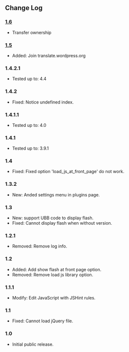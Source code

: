 ## Change Log ##

### [1.6][1.6] ###

* Transfer ownership

### [1.5][1.5] ###

* Added: Join translate.wordpress.org

### 1.4.2.1 ###

* Tested up to: 4.4

### 1.4.2 ###

* Fixed: Notice undefined index.

### 1.4.1.1 ###

* Tested up to: 4.0

### 1.4.1 ###

* Tested up to: 3.9.1

### 1.4 ###

* Fixed: Fixed option 'load_js_at_front_page' do not work.

### 1.3.2 ###

* New: Anded settings menu in plugins page.

### 1.3 ###

* New: support UBB code to display flash.
* Fixed: Cannot display flash when without version.

### 1.2.1 ###

* Removed: Remove log info.

### 1.2 ###

* Added: Add show flash at front page option.
* Removed: Remove load js library option.

### 1.1.1 ###

* Modify: Edit JavaScript with JSHint rules.

### 1.1 ###

* Fixed: Cannot load jQuery file.

### 1.0 ###

* Initial public release.



[1.6]: https://github.com/litefeel/flash-show-and-hide-box/releases/tag/1.6
[1.5]: https://github.com/litefeel/flash-show-and-hide-box/releases/tag/1.5
[1.4.2.1]: https://github.com/litefeel/flash-show-and-hide-box/releases/tag/1.4.2.1
[1.4.2]: https://github.com/litefeel/flash-show-and-hide-box/releases/tag/1.4.2
[1.4.1]: https://github.com/litefeel/flash-show-and-hide-box/releases/tag/1.4.1
